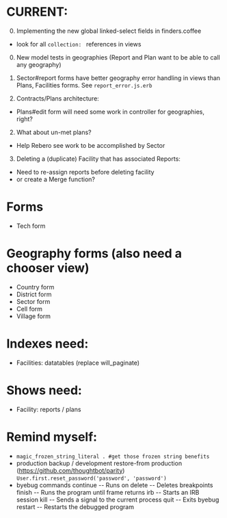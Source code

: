 # CURRENT:
0. Implementing the new global linked-select fields in finders.coffee
- look for all `collection: ` references in views

0. New model tests in geographies (Report and Plan want to be able to call any geography)

0. Sector#report forms have better geography error handling in views than Plans, Facilities forms. See `report_error.js.erb`

1. Contracts/Plans architecture:
- Plans#edit form will need some work in controller for geographies, right?

2. What about un-met plans?
- Help Rebero see work to be accomplished by Sector

3. Deleting a (duplicate) Facility that has associated Reports:
- Need to re-assign reports before deleting facility
- or create a Merge function?

# Forms
- Tech form

# Geography forms (also need a chooser view)
- Country form
- District form
- Sector form
- Cell form
- Village form

# Indexes need:
- Facilities: datatables (replace will_paginate)

# Shows need:
- Facility: reports / plans

# Remind myself:
* `magic_frozen_string_literal . #get those frozen string benefits`
* production backup / development restore-from production (https://github.com/thoughtbot/parity)
  `User.first.reset_password('password', 'password')`
* byebug commands
    continue   -- Runs on
    delete     -- Deletes breakpoints
    finish     -- Runs the program until frame returns
    irb        -- Starts an IRB session
    kill       -- Sends a signal to the current process
    quit       -- Exits byebug
    restart    -- Restarts the debugged program
